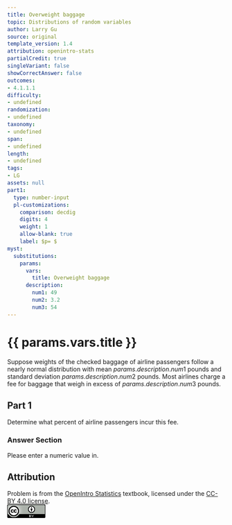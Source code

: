 ```yaml
---
title: Overweight baggage
topic: Distributions of random variables
author: Larry Gu
source: original
template_version: 1.4
attribution: openintro-stats
partialCredit: true
singleVariant: false
showCorrectAnswer: false
outcomes:
- 4.1.1.1
difficulty:
- undefined
randomization:
- undefined
taxonomy:
- undefined
span:
- undefined
length:
- undefined
tags:
- LG
assets: null
part1:
  type: number-input
  pl-customizations:
    comparison: decdig
    digits: 4
    weight: 1
    allow-blank: true
    label: $p= $
myst:
  substitutions:
    params:
      vars:
        title: Overweight baggage
      description:
        num1: 49
        num2: 3.2
        num3: 54
---
```

# {{ params.vars.title }}
Suppose weights of the checked baggage of airline passengers follow a nearly normal distribution with mean ${{ params.description.num1 }}$ pounds and standard deviation ${{ params.description.num2 }}$ pounds. Most airlines charge a fee for baggage that weigh in excess of ${{ params.description.num3 }}$ pounds.

## Part 1

Determine what percent of airline passengers incur this fee.

### Answer Section

Please enter a numeric value in.

## Attribution

Problem is from the [OpenIntro Statistics](https://openintro.org/book/os/) textbook, licensed under the [CC-BY 4.0 license](https://creativecommons.org/licenses/by/4.0/).<br>![Image representing the Creative Commons 4.0 BY license.](https://raw.githubusercontent.com/firasm/bits/master/by.png)